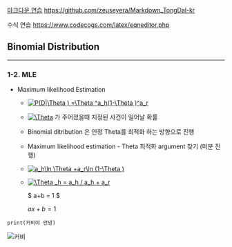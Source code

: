 

[마크다운 연습](https://github.com/zeuseyera/Markdown_TongDal-kr)
https://github.com/zeuseyera/Markdown_TongDal-kr

수식 연습
https://www.codecogs.com/latex/eqneditor.php


## Binomial Distribution
---

### 1-2. MLE

- Maximum likelihood Estimation 
  * <a href="https://www.codecogs.com/eqnedit.php?latex=P(D|\Theta&space;)&space;=\Theta&space;^a_h(1-\Theta&space;)^a_r" target="_blank"><img src="https://latex.codecogs.com/gif.latex?P(D|\Theta&space;)&space;=\Theta&space;^a_h(1-\Theta&space;)^a_r" title="P(D|\Theta ) =\Theta ^a_h(1-\Theta )^a_r" /></a>
  
  * <a href="https://www.codecogs.com/eqnedit.php?latex=\Theta" target="_blank"><img src="https://latex.codecogs.com/gif.latex?\Theta" title="\Theta" /></a> 가 주어졌을때 지정된 사건이 일어날 확률
  
  * Binomial ditribution 은 인정 Theta를 최적화 하는 방향으로 진행 
  
  * Maximum likelihood estimation - Theta 최적화 argument 찾기 (미분 진행)
  
  * <a href="https://www.codecogs.com/eqnedit.php?latex=a_h\ln&space;\Theta&space;&plus;a_r\ln&space;(1-\Theta&space;)" target="_blank"><img src="https://latex.codecogs.com/gif.latex?a_h\ln&space;\Theta&space;&plus;a_r\ln&space;(1-\Theta&space;)" title="a_h\ln \Theta +a_r\ln (1-\Theta )" /></a>
  
  * <a href="https://www.codecogs.com/eqnedit.php?latex=\Theta&space;_h&space;=&space;a_h&space;/&space;a_h&space;&plus;&space;a_r" target="_blank"><img src="https://latex.codecogs.com/gif.latex?\Theta&space;_h&space;=&space;a_h&space;/&space;a_h&space;&plus;&space;a_r" title="\Theta _h = a_h / a_h + a_r" /></a>
  
    $ a+b = 1 $
    
    $ax+b = 1$
  

```
print(커비야 안녕)
```


![커비](https://pbs.twimg.com/media/Ea8xQs5U8AAZeTG.png)






